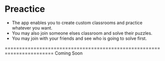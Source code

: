 # Preactice

* The app enables you to create custom classrooms and practice whatever you want.
* You may also join someone elses classroom and solve their puzzles.
* You may join with your friends and see who is going to solve first. 


=======================================================================
Coming Soon

